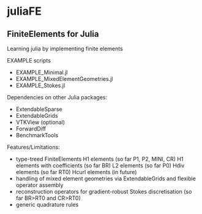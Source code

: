 # juliaFE
FiniteElements for Julia
-------------------------

Learning julia by implementing finite elements

EXAMPLE scripts
- EXAMPLE_Minimal.jl
- EXAMPLE_MixedElementGeometries.jl
- EXAMPLE_Stokes.jl

Dependencies on other Julia packages:
- ExtendableSparse
- ExtendableGrids
- VTKView (optional)
- ForwardDiff
- BenchmarkTools

Features/Limitations:
- type-treed FiniteElements
    H1 elements (so far P1, P2, MINI, CR)
    H1 elements with coefficients (so far BR)
    L2 elements (so far P0)
    Hdiv elements (so far RT0)
    Hcurl elements (in future)
- handling of mixed element geometries via ExtendableGrids and flexible operator assembly
- reconstruction operators for gradient-robust Stokes discretisation (so far BR>RT0 and CR>RT0)
- generic quadrature rules
